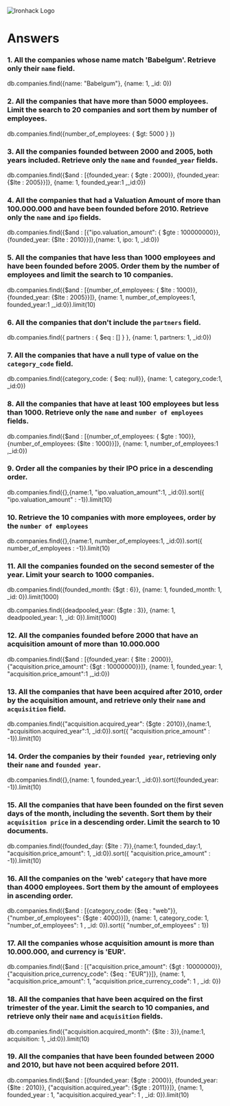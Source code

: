 ![Ironhack Logo](https://i.imgur.com/1QgrNNw.png)

# Answers

### 1. All the companies whose name match 'Babelgum'. Retrieve only their `name` field.

db.companies.find({name: "Babelgum"}, {name: 1, _id: 0})

### 2. All the companies that have more than 5000 employees. Limit the search to 20 companies and sort them by **number of employees**.

db.companies.find({number_of_employees: { $gt: 5000 } })

### 3. All the companies founded between 2000 and 2005, both years included. Retrieve only the `name` and `founded_year` fields.

db.companies.find({$and : [{founded_year: { $gte : 2000}}, {founded_year: {$lte : 2005}}]}, {name: 1, founded_year:1 ,_id:0})

### 4. All the companies that had a Valuation Amount of more than 100.000.000 and have been founded before 2010. Retrieve only the `name` and `ipo` fields.

db.companies.find({$and : [{"ipo.valuation_amount": { $gte : 100000000}}, {founded_year: {$lte : 2010}}]},{name: 1, ipo: 1, _id:0})

### 5. All the companies that have less than 1000 employees and have been founded before 2005. Order them by the number of employees and limit the search to 10 companies.

db.companies.find({$and : [{number_of_employees: { $lte : 1000}}, {founded_year: {$lte : 2005}}]}, {name: 1, number_of_employees:1, founded_year:1 ,_id:0}).limit(10)

### 6. All the companies that don't include the `partners` field.

db.companies.find({ partners : { $eq : [] } }, {name: 1, partners: 1, _id:0})

### 7. All the companies that have a null type of value on the `category_code` field.

db.companies.find({category_code: { $eq: null}}, {name: 1, category_code:1, _id:0})

### 8. All the companies that have at least 100 employees but less than 1000. Retrieve only the `name` and `number of employees` fields.

db.companies.find({$and : [{number_of_employees: { $gte : 100}}, {number_of_employees: {$lte : 1000}}]}, {name: 1, number_of_employees:1 ,_id:0})

### 9. Order all the companies by their IPO price in a descending order.

db.companies.find({},{name:1, "ipo.valuation_amount":1, _id:0}).sort({ "ipo.valuation_amount" : -1}).limit(10)

### 10. Retrieve the 10 companies with more employees, order by the `number of employees`

db.companies.find({},{name:1, number_of_employees:1, _id:0}).sort({ number_of_employees : -1}).limit(10)

### 11. All the companies founded on the second semester of the year. Limit your search to 1000 companies.

db.companies.find({founded_month: {$gt : 6}}, {name: 1, founded_month: 1, _id: 0}).limit(1000)

<!-- ### 12. All the companies that have been 'deadpooled' after the third year. -->

db.companies.find({deadpooled_year: {$gte : 3}}, {name: 1, deadpooled_year: 1, _id: 0}).limit(1000)

### 12. All the companies founded before 2000 that have an acquisition amount of more than 10.000.000

db.companies.find({$and : [{founded_year: { $lte : 2000}}, {"acquisition.price_amount": {$gt : 10000000}}]}, {name: 1, founded_year: 1, "acquisition.price_amount":1 ,_id:0})

### 13. All the companies that have been acquired after 2010, order by the acquisition amount, and retrieve only their `name` and `acquisition` field.

db.companies.find({"acquisition.acquired_year": {$gte : 2010}},{name:1, "acquisition.acquired_year":1, _id:0}).sort({ "acquisition.price_amount" : -1}).limit(10)

### 14. Order the companies by their `founded year`, retrieving only their `name` and `founded year`.

db.companies.find({},{name: 1, founded_year:1, _id:0}).sort({founded_year: -1}).limit(10)

### 15. All the companies that have been founded on the first seven days of the month, including the seventh. Sort them by their `acquisition price` in a descending order. Limit the search to 10 documents.

db.companies.find({founded_day: {$lte : 7}},{name:1, founded_day:1, "acquisition.price_amount": 1, _id:0}).sort({ "acquisition.price_amount" : -1}).limit(10)

### 16. All the companies on the 'web' `category` that have more than 4000 employees. Sort them by the amount of employees in ascending order.

db.companies.find({$and : [{category_code: {$eq : "web"}}, {"number_of_employees": {$gte : 4000}}]}, {name: 1, category_code: 1, "number_of_employees": 1 , _id: 0}).sort({ "number_of_employees" : 1})

### 17. All the companies whose acquisition amount is more than 10.000.000, and currency is 'EUR'.

db.companies.find({$and : [{"acquisition.price_amount": {$gt : 10000000}}, {"acquisition.price_currency_code": {$eq : "EUR"}}]}, {name: 1, "acquisition.price_amount": 1, "acquisition.price_currency_code": 1 , _id: 0})

### 18. All the companies that have been acquired on the first trimester of the year. Limit the search to 10 companies, and retrieve only their `name` and `acquisition` fields.

db.companies.find({"acquisition.acquired_month": {$lte : 3}},{name:1, acquisition: 1, _id:0}).limit(10)

### 19. All the companies that have been founded between 2000 and 2010, but have not been acquired before 2011.

db.companies.find({$and : [{founded_year: {$gte : 2000}}, {founded_year: {$lte : 2010}}, {"acquisition.acquired_year": {$gte : 2011}}]}, {name: 1, founded_year : 1, "acquisition.acquired_year": 1 , _id: 0}).limit(10)